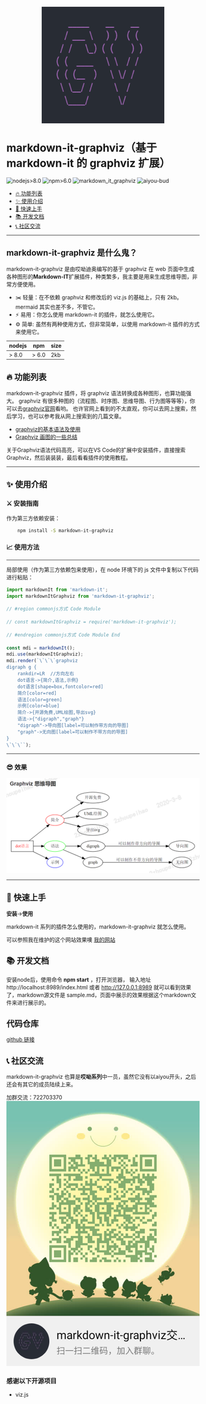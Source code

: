<p align="center">
    <img src="./sources/logo.png" alt="Image" width="320" height="304"/>
</p>

# markdown-it-graphviz（基于 markdown-it 的 graphviz 扩展）

![nodejs>8.0](https://img.shields.io/badge/nodejs-%3E%208.0-brightgreen.svg?id=markdown-it-graphviz)
![npm>6.0](https://img.shields.io/badge/npm-%20%3E%206.0-brightgreen.svg?id=markdown-it-graphviz)
![markdown_it_graphviz](https://img.shields.io/badge/markdown_it_graphviz-1.0.0-brightgreen.svg?id=markdown-it-graphviz)
![aiyou-bud](https://img.shields.io/badge/aiyou-bud-brightgreen.svg?id=markdown-it-graphviz)

- [🔥 功能列表](#功能列表)
- [✨ 使用介绍](#使用介绍)
- [🚀 快速上手](#快速上手)
- [📚 开发文档](#开发文档)
- [📞 社区交流](#社区交流)

---

## markdown-it-graphviz 是什么鬼？

markdown-it-graphviz 是由哎呦迪奥编写的基于 graphviz 在 web 页面中生成各种图形的**Markdown-IT**扩展插件，种类繁多，我主要是用来生成思维导图，非常方便使用。

- ✂️ 轻量：在不依赖 graphviz 和修改后的 viz.js 的基础上，只有 2kb。mermaid 其实也差不多，不管它。
- ⚡ 易用：你怎么使用 markdown-it 的插件，就怎么使用它。
- ⚙️️ 简单: 虽然有两种使用方式，但非常简单，以使用 markdown-it 插件的方式来使用它。

| nodejs | npm   | size |
| ------ | ----- | ---- |
| > 8.0  | > 6.0 | 2kb  |

## 🔥 功能列表

markdown-it-graphviz 插件，将 graphviz 语法转换成各种图形，也算功能强大。
graphviz 有很多种图的（流程图、时序图、思维导图、行为图等等等），你可以去[graphviz官网](http://www.graphviz.org/documentation/)看哟。
也许官网上看到的不太直观，你可以去网上搜索，然后学习，也可以参考我从网上搜索到的几篇文章。

- [graphviz的基本语法及使用](https://blog.csdn.net/mouday/article/details/80902992?depth_1-utm_source=distribute.pc_relevant.none-task&utm_source=distribute.pc_relevant.none-task)
- [Graphviz 画图的一些总结](https://www.cnblogs.com/shuqin/p/11897207.html)

关于Graphviz语法代码高亮，可以在VS Code的扩展中安装插件，直接搜索 Graphviz，然后装装装，最后看看插件的使用教程。

---

## ✨ 使用介绍

### ⚔️ 安装指南

作为第三方依赖安装：

```bash
    npm install -S markdown-it-graphviz
```

### 📈 使用方法

---

局部使用（作为第三方依赖包来使用），在 node 环境下的 js 文件中复制以下代码进行粘贴：

```javascript
import markdownIt from 'markdown-it';
import markdownItGraphviz from 'markdown-it-graphviz';

// #region commonjs方式 Code Module

// const markdownItGraphviz = require('markdown-it-graphviz');

// #endregion commonjs方式 Code Module End

const mdi = markdownIt();
mdi.use(markdownItGraphviz);
mdi.render(`\`\`\`graphviz
digraph g {
	rankdir=LR  //方向左右
	dot语言->{简介,语法,示例}
	dot语言[shape=box,fontcolor=red]
	简介[color=red]
	语法[color=green]
	示例[color=blue]
	简介->{开源免费,UML绘图,导出svg}
	语法->{"digraph","graph"}
	"digraph"->导向图[label=可以制作带方向的导图]
	"graph"->无向图[label=可以制作不带方向的导图]
}
\`\`\``);
```

---

### 😎 效果

![思维导图](./sources/20200308071434.png)


---

## 🚀 快速上手

**安装**->**使用**

markdown-it 系列的插件怎么使用的，markdown-it-graphviz 就怎么使用。

可以参照我在维护的这个网站效果噢 [我的网站](http://www.hao6.website:1000/#graphviz-%E6%80%9D%E7%BB%B4%E5%AF%BC%E5%9B%BE)

## 📚 开发文档

安装node后，使用命令 **npm start** ，打开浏览器，
输入地址 http://localhost:8989/index.html 或者 http://127.0.0.1:8989
就可以看到效果了，markdown源文件是 sample.md，页面中展示的效果根据这个markdown文件来进行展示的。


## 代码仓库

[github 链接](https://github.com/aiyoudiao/markdown-it-graphviz)

## 📞 社区交流

markdown-it-graphviz 也算是**哎呦系列**中一员，虽然它没有以aiyou开头，之后还会有其它的成员陆续上来。

加群交流：722703370
![qq群](./sources/20200228230627.png)

### 感谢以下开源项目

- viz.js
